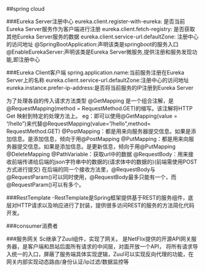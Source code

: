 ##spring cloud

###Eureka Server注册中心
eureka.client.register-with-eureka: 是否当前Eureka Server服务作为客户端进行注册
eureka.client.fetch-registry: 是否获取其他Eureka Server服务的数据
eureka.client.service-url.defaultZone: 注册中心的访问地址
@SpringBootApplication:声明该类是springboot的服务入口
@EnableEurekaServer:声明该类是Eureka Server微服务,提供注册和服务发现功能,即注册中心

###Eureka Client客户端
spring.application.name:当前服务注册在Eureka Server上的名称
eureka.client.service-url.defaultZone:注册中心的访问地址
eureka.instance.prefer-ip-address:是否将当前服务的IP注册到Eureka Server

为了处理各自的传入请求方法类型
@GetMapping 是一个组合注解，是@RequestMapping(method = RequestMethod.GET)的缩写。该注解将HTTP Get 映射到特定的处理方法上。
            eg：即可以使用@GetMapping(value = “/hello”)来代替@RequestMapping(value=”/hello”,method= RequestMethod.GET)
@PostMapping：都是用来向服务器提交信息。如果是添加信息。是添加信息，倾向于用@PostMapping
@PutMapping：都是用来向服务器提交信息。如果是添加信息。是更新信息，倾向于用@PutMapping  
@DeleteMapping 
@PathVariable：获取url中的数据
@RequestBody：用来接收前端传递给后端的json字符串中的数据的(请求体中的数据的)(前端需使用POST方式进行提交)
             在后端的同一个接收方法里，@RequestBody与@RequestParam()可以同时使用，@RequestBody最多只能有一个，而@RequestParam()可以有多个。

###RestTemplate
-RestTemplate是Spring框架提供基于REST的服务组件，底层对HTTP请求以及响应进行了封装，提供很多访问REST的服务的方法简化代码开发。

###consumer消费者

###服务网关
Sc继承了Zuul组件，实现了网关。
是NetFlix提供的开源API网关服务器，是客户端和昂站后面所有请求的中间层，对面开放一个API，
将所有请求导入统一的入口，屏蔽了服务端具体实现逻辑，Zuul可以实现反向代理的功能，在网关内部实现动态路由/身份认证/ip过滤/数据监控等
